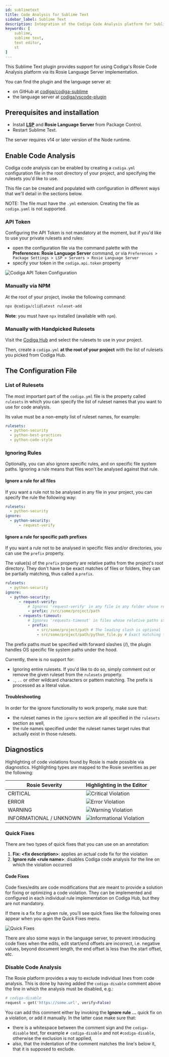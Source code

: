```yaml
---
id: sublimetext
title: Code Analysis for Sublime Text
sidebar_label: Sublime Text
description: Integration of the Codiga Code Analysis platform for Sublime Text.
keywords: [
    sublime,
    sublime text,
    text editor,
    st
]
---
```


This Sublime Text plugin provides support for using Codiga's Rosie Code Analysis platform via its
Rosie Language Server implementation.

You can find the plugin and the language server at:

- on GitHub at [codiga/codiga-sublime](https://github.com/codiga/codiga-sublime)
- the language server at [codiga/vscode-plugin](https://github.com/codiga/vscode-plugin/server)

## Prerequisites and installation

- Install [**LSP**](https://packagecontrol.io/packages/LSP) and **Rosie Language Server** from Package Control.
- Restart Sublime Text.

The server requires v14 or later version of the Node runtime.

## Enable Code Analysis

Codiga code analysis can be enabled by creating a `codiga.yml` configuration file in the root directory of your project,
and specifying the rulesets you'd like to use.

This file can be created and populated with configuration in different ways that we'll detail in the sections below.

NOTE: The file must have the `.yml` extension. Creating the file as `codiga.yaml` is not supported.

### API Token

Configuring the API Token is not mandatory at the moment, but if you'd like to use your private rulesets and rules:
- open the configuration file via the command palette with the **Preferences: Rosie Language Server** command,
or via `Preferences > Package Settings > LSP > Servers > Rosie Language Server`
- specify your token in the `codiga.api.token` property

![Codiga API Token Configuration](/img/rosie/ide-integration/sublime-text/plugin-settings.png)

### Manually via NPM

At the root of your project, invoke the following command:

```bash
npx @codiga/cli@latest ruleset-add
```

**Note**: you must have `npx` installed (available with `npm`).

### Manually with Handpicked Rulesets

Visit the [Codiga Hub](https://app.codiga.io/hub/rulesets) and select the rulesets to use in your project.

Then, create a `codiga.yml` **at the root of your project** with the list of rulesets you picked from Codiga Hub.

## The Configuration File

### List of Rulesets

The most important part of the `codiga.yml` file is the property called `rulesets` in which you can specify the list of ruleset names
that you want to use for code analysis.

Its value must be a non-empty list of ruleset names, for example:

```yaml
rulesets:
  - python-security
  - python-best-practices
  - python-code-style
```

### Ignoring Rules

Optionally, you can also ignore specific rules, and on specific file system paths. Ignoring a rule means that files won't be analysed against that rule.

#### Ignore a rule for all files

If you want a rule not to be analysed in any file in your project, you can specify the rule the following way:

```yaml
rulesets:
  - python-security
ignore:
  - python-security:
      - request-verify
```

#### Ignore a rule for specific path prefixes

If you want a rule not to be analysed in specific files and/or directories, you can use the `prefix` property.

The value(s) of the `prefix` property are relative paths from the project's root directory. They don't have to be exact matches
of files or folders, they can be partially matching, thus called a `prefix`.

```yaml
rulesets:
  - python-security
ignore:
  - python-security:
      - request-verify:
          # Ignores 'request-verify' in any file in any folder whose relative path starts with this prefix.
          - prefix: /src/some/project/path
      - requests-timeout:
          # Ignores 'requests-timeout' in files whose relative paths start with at least one of the listed prefixes.
          - prefix:
              - src/some/project/path # The leading slash is optional
              - src/some/project/path/python_file.py # Exact matching for a file path
```

The prefix paths must be specified with forward slashes (/), the plugin handles OS specific file system paths under the hood.

Currently, there is no support for:

- Ignoring entire rulesets. If you'd like to do so, simply comment out or remove the given ruleset from the `rulesets` property.
- `.`, `..` or other wildcard characters or pattern matching. The prefix is processed as a literal value.

#### Troubleshooting

In order for the ignore functionality to work properly, make sure that:

- the ruleset names in the `ignore` section are all specified in the `rulesets` section as well,
- the rule names specified under the ruleset names target rules that actually exist in those rulesets.

## Diagnostics

Highlighting of code violations found by Rosie is made possible via diagnostics. Highlighting types are mapped to the Rosie severities as per the following:

| Rosie Severity          | Highlighting in the Editor                                                                        |
|-------------------------|---------------------------------------------------------------------------------------------------|
| CRITICAL                | ![Critical Violation](/img/rosie/ide-integration/sublime-text/critical_diagnostics.png)           |
| ERROR                   | ![Error Violation](/img/rosie/ide-integration/sublime-text/error_diagnostics.png)                 |
| WARNING                 | ![Warning Violation](/img/rosie/ide-integration/sublime-text/warning_diagnostics.png)             |
| INFORMATIONAL / UNKNOWN | ![Informational Violation](/img/rosie/ide-integration/sublime-text/informational_diagnostics.png) |

### Quick Fixes

There are two types of quick fixes that you can use on an annotation:

1. **Fix: &lt;fix description>**: applies an actual code fix for the violation
2. **Ignore rule &lt;rule name>**: disables Codiga code analysis for the line on which the violation occurred

#### Code Fixes

Code fixes/edits are code modifications that are meant to provide a solution for fixing or optimizing a code violation.
They can be implemented and configured in each individual rule implementation on Codiga Hub, but they are not mandatory.

If there is a fix for a given rule, you'll see quick fixes like the following ones appear when you open the Quick Fixes menu.

![Quick Fixes](/img/rosie/ide-integration/sublime-text/quick_fixes.png)

There are also some ways in the language server, to prevent introducing code fixes when the edits, edit start/end offsets
are incorrect, i.e. negative values, beyond document length, the end offset is less than the start offset, etc.

### Disable Code Analysis

The Rosie platform provides a way to exclude individual lines from code analysis. This is done by having added the `codiga-disable` comment
above the line in which the analysis must be disabled, e.g.:

```python
# codiga-disable
request = get('https://some.url', verify=False)
```

You can add this comment either by invoking the **Ignore rule ...** quick fix on a violation, or add it manually.
In the latter case make sure that:

- there is a whitespace between the comment sign and the `codiga-disable` text, for example `# codiga-disable` and not `#codiga-disable`, otherwise the exclusion is not applied,
- also, that the indentation of the comment matches the line's below it, that it is supposed to exclude.
